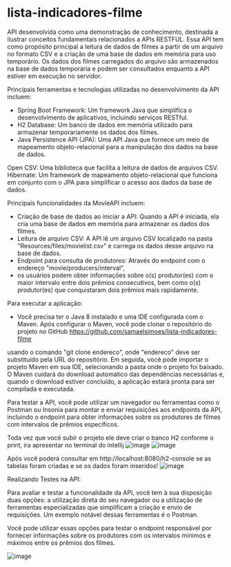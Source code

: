 # lista-indicadores-filme

API desenvolvida como uma demonstração de conhecimento, destinada a ilustrar conceitos fundamentais relacionados a APIs RESTFUL. 
Essa API tem como propósito principal a leitura de dados de filmes a partir de um arquivo no formato CSV e a criação de uma base de dados em memória para uso temporário. 
Os dados dos filmes carregados do arquivo são armazenados na base de dados temporária e podem ser consultados enquanto a API estiver em execução no servidor.

Principais ferramentas e tecnologias utilizadas no desenvolvimento da API incluem:

- Spring Boot Framework: Um framework Java que simplifica o desenvolvimento de aplicativos, incluindo serviços RESTful.
- H2 Database: Um banco de dados em memória utilizado para armazenar temporariamente os dados dos filmes.
- Java Persistence API (JPA): Uma API Java que fornece um meio de mapeamento objeto-relacional para a manipulação dos dados na base de dados.

Open CSV: Uma biblioteca que facilita a leitura de dados de arquivos CSV.
Hibernate: Um framework de mapeamento objeto-relacional que funciona em conjunto com o JPA para simplificar o acesso aos dados da base de dados.

Principais funcionalidades da MovieAPI incluem:
- Criação de base de dados ao iniciar a API: Quando a API é iniciada, ela cria uma base de dados em memória para armazenar os dados dos filmes.
- Leitura de arquivo CSV: A API lê um arquivo CSV localizado na pasta "Resources/files/movielist.csv" e carrega os dados desse arquivo na base de dados.
- Endpoint para consulta de produtores: Através do endpoint com o endereço "movie/producers/interval", 
- os usuários podem obter informações sobre o(s) produtor(es) com o maior intervalo entre dois prêmios consecutivos, 
bem como o(s) produtor(es) que conquistaram dois prêmios mais rapidamente.

Para executar a aplicação:
- Você precisa ter o Java 8 instalado e uma IDE configurada com o Maven. Após configurar o Maven, você pode clonar o repositório do projeto no 
GitHub https://github.com/samaelsimoes/lista-indicadores-filme

usando o comando "git clone endereco", onde "endereco" deve ser substituído pela URL do repositório. 
Em seguida, você pode importar o projeto Maven em sua IDE, selecionando a pasta onde o projeto foi baixado. 
O Maven cuidará do download automático das dependências necessárias e, quando o download estiver concluído, a aplicação estará pronta para ser compilada e executada.

Para testar a API, você pode utilizar um navegador ou ferramentas como o Postman ou Insonia para montar e enviar requisições aos endpoints da API, 
incluindo o endpoint para obter informações sobre os produtores de filmes com intervalos de prêmios específicos.

Toda vez que você subir o projeto ele deve criar o banco H2 conforme o print, ira apresentar no terminal do intellij
![image](https://github.com/samaelsimoes/lista-indicadores-filme/assets/29442511/7c03b81a-6f86-4e1c-be92-be9a2ce0be94)
![image](https://github.com/samaelsimoes/lista-indicadores-filme/assets/29442511/7643a4c9-e481-412f-afba-afd819ce36f2)


Após você poderá consultar em http://localhost:8080/h2-console se as tabelas foram criadas e se os dados foram inseridos!
![image](https://github.com/samaelsimoes/lista-indicadores-filme/assets/29442511/e3a7ac42-0fee-4ee4-ad7f-9e8f90245dea)

Realizando Testes na API:

Para avaliar e testar a funcionalidade da API, você tem à sua disposição duas opções: a utilização direta do seu navegador ou a utilização de ferramentas especializadas que simplificam a criação e envio de requisições. Um exemplo notável dessas ferramentas é o Postman.

Você pode utilizar essas opções para testar o endpoint responsável por fornecer informações sobre os produtores com os intervalos mínimos e máximos entre os prêmios dos filmes.

![image](https://github.com/samaelsimoes/lista-indicadores-filme/assets/29442511/193a5c14-8425-443f-b3c7-a86bd0128f52)

